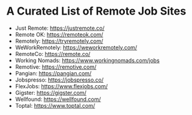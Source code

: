 # A Curated List of Remote Job Sites
- Just Remote: https://justremote.co/
- Remote OK: https://remoteok.com/
- Remotely: https://tryremotely.com/
- WeWorkRemotely: https://weworkremotely.com/
- RemoteCo: https://remote.co/
- Working Nomads: https://www.workingnomads.com/jobs
- Remotive: https://remotive.com/
- Pangian: https://pangian.com/
- Jobspresso: https://jobspresso.co/
- FlexJobs: https://www.flexjobs.com/
- Gigster: https://gigster.com/
- Wellfound: https://wellfound.com/
- Toptal: https://www.toptal.com/ 
